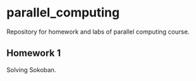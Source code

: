 # parallel_computing
Repository for homework and labs of parallel computing course.

## Homework 1
Solving Sokoban.
